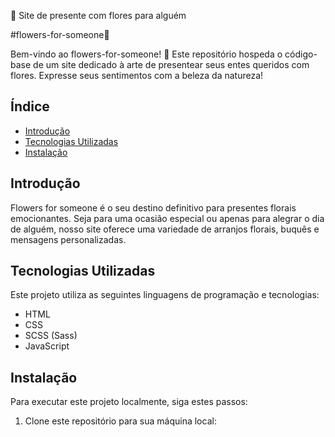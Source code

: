 💐 Site de presente com flores para alguém

#flowers-for-someone🌸

Bem-vindo ao flowers-for-someone! 🌼 Este repositório hospeda o código-base de um site dedicado à arte de presentear seus entes queridos com flores. Expresse seus sentimentos com a beleza da natureza!

## Índice
- [Introdução](#introdução)
- [Tecnologias Utilizadas](#tecnologias-utilizadas)
- [Instalação](#instalação)

## Introdução

Flowers for someone é o seu destino definitivo para presentes florais emocionantes. Seja para uma ocasião especial ou apenas para alegrar o dia de alguém, nosso site oferece uma variedade de arranjos florais, buquês e mensagens personalizadas.

## Tecnologias Utilizadas

Este projeto utiliza as seguintes linguagens de programação e tecnologias:
- HTML
- CSS
- SCSS (Sass)
- JavaScript

## Instalação

Para executar este projeto localmente, siga estes passos:

1. Clone este repositório para sua máquina local: